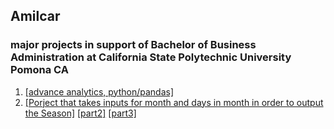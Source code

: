 ## Amilcar
### major projects in support of Bachelor of Business Administration at California State Polytechnic University Pomona CA 

1. [[advance analytics, python/pandas]]( https://github.com/amilcarp2/amilcarp/blob/main/An_ulta_Project%20(2).ipynb)
2. [[Porject that takes inputs for month and days in month in order to output the Season]](https://github.com/amilcarp2/Amilcar/blob/Project1/Project1Part1.java) [[part2]](https://github.com/amilcarp2/Amilcar/blob/Project1/Project1part2.java) [[part3]](https://github.com/amilcarp2/Amilcar/blob/Project1/Project1Part3.java)
